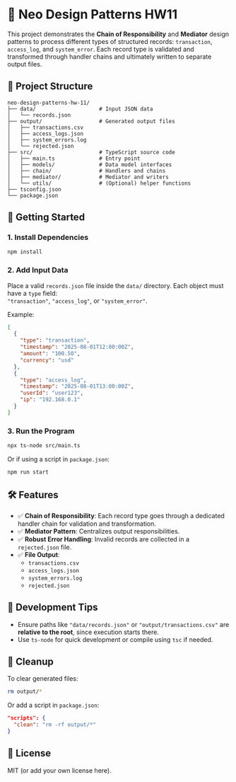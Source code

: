 # 🧩 Neo Design Patterns HW11

This project demonstrates the **Chain of Responsibility** and **Mediator** design patterns to process different types of structured records: `transaction`, `access_log`, and `system_error`. Each record type is validated and transformed through handler chains and ultimately written to separate output files.

## 📁 Project Structure

```
neo-design-patterns-hw-11/
├── data/                    # Input JSON data
│   └── records.json
├── output/                  # Generated output files
│   ├── transactions.csv
│   ├── access_logs.json
│   ├── system_errors.log
│   └── rejected.json
├── src/                     # TypeScript source code
│   ├── main.ts              # Entry point
│   ├── models/              # Data model interfaces
│   ├── chain/               # Handlers and chains
│   ├── mediator/            # Mediator and writers
│   └── utils/               # (Optional) helper functions
├── tsconfig.json
└── package.json
```

## 🚀 Getting Started

### 1. Install Dependencies

```bash
npm install
```

### 2. Add Input Data

Place a valid `records.json` file inside the `data/` directory. Each object must have a `type` field:  
`"transaction"`, `"access_log"`, or `"system_error"`.

Example:

```json
[
  {
    "type": "transaction",
    "timestamp": "2025-08-01T12:00:00Z",
    "amount": "100.50",
    "currency": "usd"
  },
  {
    "type": "access_log",
    "timestamp": "2025-08-01T13:00:00Z",
    "userId": "user123",
    "ip": "192.168.0.1"
  }
]
```

### 3. Run the Program

```bash
npx ts-node src/main.ts
```

Or if using a script in `package.json`:

```bash
npm run start
```

## 🛠 Features

- ✅ **Chain of Responsibility**: Each record type goes through a dedicated handler chain for validation and transformation.
- ✅ **Mediator Pattern**: Centralizes output responsibilities.
- ✅ **Robust Error Handling**: Invalid records are collected in a `rejected.json` file.
- ✅ **File Output**:
  - `transactions.csv`
  - `access_logs.json`
  - `system_errors.log`
  - `rejected.json`

## 🧪 Development Tips

- Ensure paths like `"data/records.json"` or `"output/transactions.csv"` are **relative to the root**, since execution starts there.
- Use `ts-node` for quick development or compile using `tsc` if needed.

## 🧼 Cleanup

To clear generated files:

```bash
rm output/*
```

Or add a script in `package.json`:

```json
"scripts": {
  "clean": "rm -rf output/*"
}
```

## 📄 License

MIT (or add your own license here).
